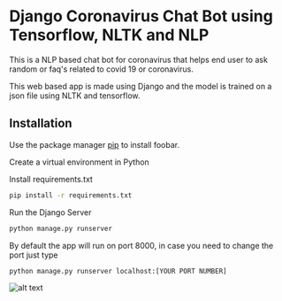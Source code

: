 # Django Coronavirus Chat Bot using Tensorflow, NLTK and NLP

This is a NLP based chat bot for coronavirus that helps end user to ask random or faq's related to covid 19 or coronavirus.

This web based app is made using Django and the model is trained on a json file using NLTK and tensorflow.

## Installation

Use the package manager [pip](https://pip.pypa.io/en/stable/) to install foobar.

Create a virtual environment in Python

Install requirements.txt
```bash
pip install -r requirements.txt
```
Run the Django Server
```bash
python manage.py runserver
```
By default the app will run on port 8000, in case you need to change the port just type

```bash
python manage.py runserver localhost:[YOUR PORT NUMBER]
```

![alt text](https://github.com/vinaypatil03/django-based-covid-19-chatbot/blob/master/Chatbot%20snippet.PNG)

